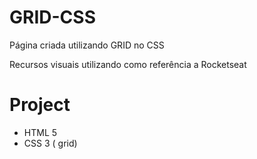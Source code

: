 # GRID-CSS
Página criada utilizando GRID no CSS

Recursos visuais utilizando como referência a Rocketseat

# Project

- HTML 5
- CSS 3 ( grid)
